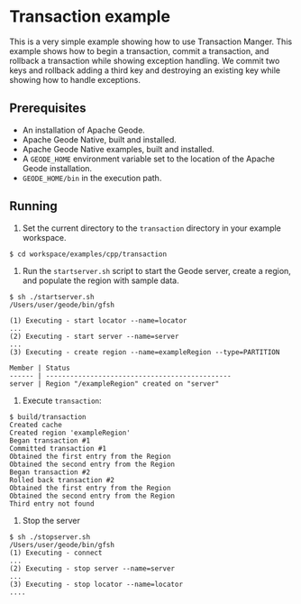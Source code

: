 # Transaction example
This is a very simple example showing how to use Transaction Manger.  This example shows
how to begin a transaction, commit a transaction, and rollback a transaction while showing
exception handling.  We commit two keys and rollback adding a third key and destroying an
existing key while showing how to handle exceptions.

## Prerequisites
* An installation of Apache Geode.
* Apache Geode Native, built and installed.
* Apache Geode Native examples, built and installed.
* A `GEODE_HOME` environment variable set to the location of the Apache Geode installation.
* `GEODE_HOME/bin` in the execution path.

## Running
1. Set the current directory to the `transaction` directory in your example workspace.

  ```
  $ cd workspace/examples/cpp/transaction
  ```

1. Run the `startserver.sh` script to start the Geode server, create a region, and populate the region with sample data.

  ```
  $ sh ./startserver.sh
  /Users/user/geode/bin/gfsh

  (1) Executing - start locator --name=locator
  ...
  (2) Executing - start server --name=server
  ...
  (3) Executing - create region --name=exampleRegion --type=PARTITION

  Member | Status
  ------ | ----------------------------------------------
  server | Region "/exampleRegion" created on "server"
  ```

1. Execute `transaction`:

  ```
  $ build/transaction
  Created cache
  Created region 'exampleRegion'
  Began transaction #1
  Committed transaction #1
  Obtained the first entry from the Region
  Obtained the second entry from the Region
  Began transaction #2
  Rolled back transaction #2
  Obtained the first entry from the Region
  Obtained the second entry from the Region
  Third entry not found
  ```

1. Stop the server

  ```
  $ sh ./stopserver.sh
  /Users/user/geode/bin/gfsh
  (1) Executing - connect
  ...
  (2) Executing - stop server --name=server
  ...
  (3) Executing - stop locator --name=locator
  ....
  ```
